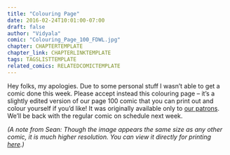 ```yaml
---
title: "Colouring Page"
date: 2016-02-24T10:01:00-07:00
draft: false
author: "Vidyala"
comic: "Colouring_Page_100_FDWL.jpg"
chapter: CHAPTERTEMPLATE
chapter_link: CHAPTERLINKTEMPLATE
tags: TAGSLISTTEMPLATE
related_comics: RELATEDCOMICTEMPLATE
---
```


Hey folks, my apologies. Due to some personal stuff I wasn’t able to get a comic done this week. Please accept instead this colouring page – it’s a slightly edited version of our page 100 comic that you can print out and colour yourself if you’d like! It was originally available only to [our patrons](https://www.patreon.com/fromdraenor). We’ll be back with the regular comic on schedule next week.

*(A note from Sean: Though the image appears the same size as any other comic, it is much higher resolution. You can view it directly for printing [here](/images/comics/Colouring_Page_100_FDWL.jpg).)*
